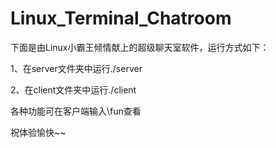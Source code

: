 # Linux_Terminal_Chatroom

下面是由Linux小霸王倾情献上的超级聊天室软件，运行方式如下：

1、在server文件夹中运行./server

2、在client文件夹中运行./client

各种功能可在客户端输入\fun查看

祝体验愉快~~